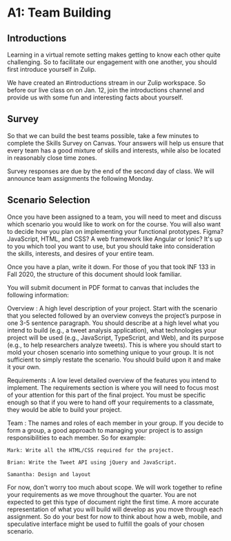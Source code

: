 A1: Team Building
============================

## Introductions

Learning in a virtual remote setting makes getting to know each other quite challenging. So to facilitate our engagement with one another, you should first introduce yourself in Zulip. 

We have created an #introductions stream in our Zulip workspace. So before our live class on on Jan. 12, join the introductions channel and provide us with some fun and interesting facts about yourself.

## Survey

So that we can build the best teams possible, take a few minutes to complete the Skills Survey on Canvas. Your answers will help us ensure that every team has a good mixture of skills and interests, while also be located in reasonably close time zones. 

Survey responses are due by the end of the second day of class. We will announce team assignments the following Monday.

## Scenario Selection

Once you have been assigned to a team, you will need to meet and discuss which scenario you would like to work on for the course. You will also want to decide how you plan on implementing your functional prototypes. Figma? JavaScript, HTML, and CSS? A web framework like Angular or Ionic? It's up to you which tool you want to use, but you should take into consideration the skills, interests, and desires of your entire team.

Once you have a plan, write it down. For those of you that took INF 133 in Fall 2020, the structure of this document should look familiar. 

You will submit document in PDF format to canvas that includes the following information:


Overview
: A high level description of your project. Start with the scenario that you selected followed by an overview conveys the project’s purpose in one 3-5 sentence paragraph. You should describe at a high level what you intend to build (e.g., a tweet analysis application), what technologies your project will be used (e.g., JavaScript, TypeScript, and Web), and its purpose (e.g., to help researchers analyze tweets). This is where you should start to mold your chosen scenario into something unique to your group. It is not sufficient to simply restate the scenario. You should build upon it and make it your own.

Requirements
: A low level detailed overview of the features you intend to implement. The requirements section is where you will need to focus most of your attention for this part of the final project. You must be specific enough so that if you were to hand off your requirements to a classmate, they would be able to build your project. 

Team
: The names and roles of each member in your group. If you decide to form a group, a good approach to managing your project is to assign responsibilities to each member. So for example:

    Mark: Write all the HTML/CSS required for the project.

    Brian: Write the Tweet API using jQuery and JavaScript.

    Samantha: Design and layout

For now, don't worry too much about scope. We will work together to refine your requirements as we move throughout the quarter. You are not expected to get this type of document right the first time. A more accurate representation of what you will build will develop as you move through each assignment. So do your best for now to think about how a web, mobile, and speculative interface might be used to fulfill the goals of your chosen scenario.









